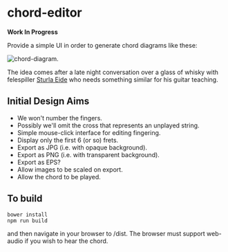 chord-editor
============

__Work In Progress__

Provide a simple UI in order to generate chord diagrams like these:

![chord-diagram](https://github.com/newlandsvalley/chord-builder/blob/master/chord-diagram.jpg).

The idea comes after a late night conversation over a glass of whisky with felespiller [Sturla Eide](https://no.wikipedia.org/wiki/Sturla_Eide) who needs something similar for his guitar teaching.


Initial Design Aims
-------------------

*  We won't number the fingers.
*  Possibly we'll omit the cross that represents an unplayed string.
*  Simple mouse-click interface for editing fingering.
*  Display only the first 6 (or so) frets.
*  Export as JPG (i.e. with opaque background).
*  Export as PNG (i.e. with transparent background).
*  Export as EPS?
*  Allow images to be scaled on export.
*  Allow the chord to be played.

To build
--------

    bower install
    npm run build

and then navigate in your browser to /dist.  The browser must support web-audio if you wish to hear the chord.
